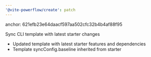 ```yaml
---
'@vite-powerflow/create': patch
---
```


anchor: 621efb23e64daacf597aa502cfc32b4b4af88f95

Sync CLI template with latest starter changes

- Updated template with latest starter features and dependencies
- Template syncConfig.baseline inherited from starter
